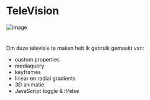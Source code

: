 # TeleVision

![image](https://user-images.githubusercontent.com/101579892/222980575-d6e77875-4113-42f0-881c-bf19cda7ac58.png)

# 

Om deze televisie te maken heb ik gebruik gemaakt van:
* custom properties
* mediaquery
* keyframes
* linear en radial gradients
* 3D animatie
* JavaScript toggle & if/else

